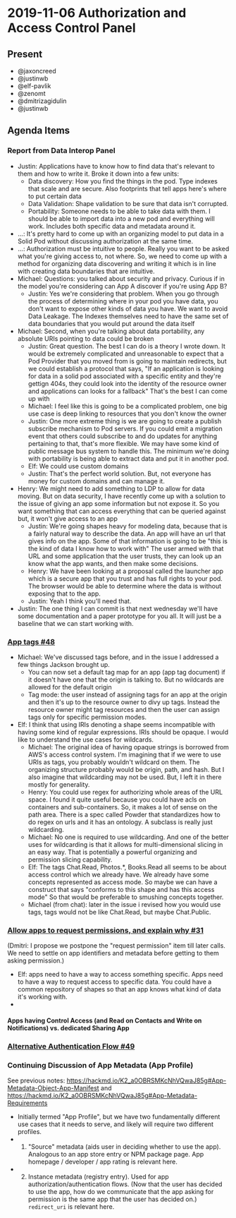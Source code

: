 # 2019-11-06  Authorization and Access Control Panel

## Present

* @jaxoncreed
* @justinwb
* @elf-pavlik
* @zenomt
* @dmitrizagidulin
* @justinwb

## Agenda Items

### Report from Data Interop Panel
 - Justin: Applications have to know how to find data that's relevant to them and how to write it. Broke it down into a few units:
     - Data discovery: How you find the things in the pod. Type indexes that scale and are secure. Also footprints that tell apps here's where to put certain data
     - Data Validation: Shape validation to be sure that data isn't corrupted.
     - Portability: Someone needs to be able to take data with them. I should be able to import data into a new pod and everything will work. Includes both specific data and metadata around it.
 - ...: It's pretty hard to come up with an organizing model to put data in a Solid Pod without discussing authorization at the same time.
 - ...: Authorization must be intuitive to people. Really you want to be asked what you're giving access to, not where. So, we need to come up with a method for organizing data discovering and writing it which is in line with creating data boundaries that are intuitive.
 - Michael: Questions: you talked about security and privacy. Curious if in the model you're considering can App A discover if you're using App B?
     - Justin: Yes we're considering that problem. When you go through the process of determining where in your pod you have data, you don't want to expose other kinds of data you have. We want to avoid Data Leakage. The Indexes themselves need to have the same set of data boundaries that you would put around the data itself
 - Michael: Second, when you're talking about data portability, any absolute URIs pointing to data could be broken
     - Justin: Great question. The best I can do is a theory I wrote down. It would be extremely complicated and unreasonable to expect that a Pod Provider that you moved from is going to maintain redirects, but we could establish a protocol that says, "If an application is looking for data in a solid pod associated with a specific entity and they're gettign 404s, they could look into the identity of the resource owner and applications can looks for a fallback" That's the best I can come up with
     - Michael: I feel like this is going to be a complicated problem, one big use case is deep linking to resources that you don't know the owner
     - Justin: One more extreme thing is we are going to create a publish subscribe mechanism to Pod servers. If you could emit a migration event that others could subscribe to and do updates for anything pertaining to that, that's more flexible. We may have some kind of public message bus system to handle this. The minimum we're doing with portability is being able to extract data and put it in another pod.
     - Elf: We could use custom domains
     - Justin: That's the perfect world solution. But, not everyone has money for custom domains and can manage it.
 - Henry: We might need to add something to LDP to allow for data moving. But on data security, I have recently come up with a solution to the issue of giving an app some information but not expose it. So you want something that can access everything that can be queried against but, it won't give access to an app
     - Justin: We're going shapes heavy for modeling data, because that is a fairly natural way to describe the data. An app will have an url that gives info on the app. Some of that information is going to be "this is the kind of data I know how to work with" The user armed with that URL and some application that the user trusts, they can look up an know what the app wants, and then make some decisions.
     - Henry: We have been looking at a proposal called the launcher app which is a secure app that you trust and has full rights to your pod. The browser would be able to determine where the data is without exposing that to the app.
     - Justin: Yeah I think you'll need that.
 - Justin: The one thing I can commit is that next wednesday we'll have some documentation and a paper prototype for you all. It will just be a baseline that we can start working with.

### [App tags #48](https://github.com/solid/authorization-and-access-control-panel/issues/48)
 - Michael: We've discussed tags before, and in the issue I addressed a few things Jackson brought up.
     - You can now set a default tag map for an app (app tag document) if it doesn't have one that the origin is talking to. But no wildcards are allowed for the default origin
     - Tag mode: the user instead of assigning tags for an app at the origin and then it's up to the resource owner to divy up tags. Instead the resource owner might tag resources and then the user can assign tags only for specific permission modes.
 - Elf: I think that using IRIs denoting a shape seems incompatible with having some kind of regular expressions. IRIs should be opaque. I would like to understand the use cases for wildcards.
     - Michael: The original idea of having opaque strings is borrowed from AWS's access control system. I'm imagining that if we were to use URIs as tags, you probably wouldn't wildcard on them. The organizing structure probably would be origin, path, and hash. But I also imagine that wildcarding may not be used. But, I left it in there mostly for generality.
     - Henry: You could use regex for authorizing whole areas of the URL space. I found it quite useful because you could have acls on containers and sub-containers. So, it makes a lot of sense on the path area. There is a spec called Powder that standardizes how to do regex on urls and it has an ontology. A subclass is really just wildcarding. 
     - Michael: No one is required to use wildcarding. And one of the better uses for wildcarding is that it allows for multi-dimensional slicing in an easy way. That is potentially a powerful organizing and permission slicing capability.
     - Elf: The tags Chat.Read, Photos.*, Books.Read all seems to be about access control which we already have. We already have some concepts represented as access mode. So maybe we can have a construct that says "conforms to this shape and has this access mode" So that would be preferable to smushing concepts together.
     - Michael (from chat): later in the issue i revised how you would use tags, tags would not be like Chat.Read, but maybe Chat.Public.

### [Allow apps to request permissions, and explain why #31](https://github.com/solid/authorization-and-access-control-panel/issues/31)

(Dmitri: I propose we postpone the "request permission" item till later calls. We need to settle on app identifiers and metadata before getting to them asking permission.)

 - Elf: apps need to have a way to access something specific. Apps need to have a way to request access to specific data. You could have a common repository of shapes so that an app knows what kind of data it's working with.
 - 

#### Apps having Control Access (and Read on Contacts and Write on Notifications) vs. dedicated Sharing App

### [Alternative Authentication Flow #49](https://github.com/solid/authorization-and-access-control-panel/issues/49)

### Continuing Discussion of App Metadata (App Profile)

See previous notes:
https://hackmd.io/K2_a0OBRSMKcNhVQwaJ85g#App-Metadata-Object-App-Manifest
and
https://hackmd.io/K2_a0OBRSMKcNhVQwaJ85g#App-Metadata-Requirements

- Initially termed "App Profile", but we have two fundamentally different use cases that it needs to serve, and likely will require two different profiles.
- 1) "Source" metadata (aids user in deciding whether to use the app). Analogous to an app store entry or NPM package page. App homepage / developer / app rating is relevant here.
- 2) Instance metadata (registry entry). Used for app authorization/authentication flows. (Now that the user has decided to use the app, how do we communicate that the app asking for permission is the same app that the user has decided on.) `redirect_uri` is relevant here.

